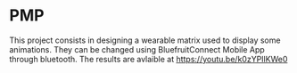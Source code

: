 # PMP
This project consists in designing a wearable matrix used to display some animations. They can be changed using BluefruitConnect Mobile App through bluetooth. The results are avlaible at https://youtu.be/k0zYPIlKWe0
